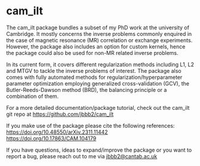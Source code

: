 # cam_ilt

The cam_ilt package bundles a subset of my PhD work at the university of Cambridge. It mostly concerns the inverse problems commonly enquired in the case of magnetic resonance (MR) correlation or exchange experiments. However, the package also includes an option for custom kernels, hence the package could also be used for non-MR related inverse problems. 

In its current form, it covers different regularization methods including L1, L2 and MTGV to tackle the inverse problems of interest. The package also comes with fully automated methods for regularization/hyperparameter parameter optimization employing generalized cross-validation (GCV), the Butler-Reeds-Dawson method (BRD), the balancing principle or a combination of them. 

For a more detailed documentation/package tutorial, check out the cam_ilt git repo at https://github.com/jbbb2/cam_ilt

If you make use of the package please cite the following references: 
https://doi.org/10.48550/arXiv.2311.11442
https://doi.org/10.17863/CAM.104179

If you have questions, ideas to expand/improve the package or you want to report a bug, please reach out to me via jbbb2@cantab.ac.uk
